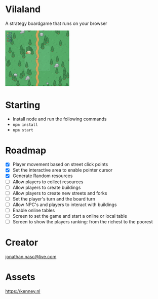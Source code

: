 # Vilaland
A strategy boardgame that runs on your browser

<img src="assets/sample.png" alt="Sample" width="40%" height="40%" />

# Starting
- Install node and run the following commands
- `npm install`
- `npm start`

# Roadmap
- [X] Player movement based on street click points
- [X] Set the interactive area to enable pointer cursor
- [X] Generate Random resources
- [ ] Allow players to collect resources
- [ ] Allow players to create buildings
- [ ] Allow players to create new streets and forks
- [ ] Set the player's turn and the board turn
- [ ] Allow NPC's and players to interact with buildings
- [ ] Enable online tables
- [ ] Screen to set the game and start a online or local table
- [ ] Screen to show the players ranking: from the richest to the poorest

# Creator
jonathan.nasc@live.com

# Assets
https://kenney.nl